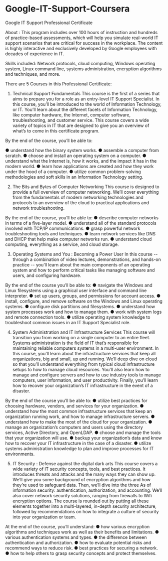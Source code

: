 # Google-IT-Support-Coursera

Google IT Support Professional Certificate

About : 
This program includes over 100 hours of instruction and hundreds of practice-based assessments, which will help you simulate real-world IT support scenarios that are critical for success in the workplace.
The content is highly interactive and exclusively developed by Google employees with decades of experience in IT.

Skills included:
Network protocols, cloud computing, Windows operating system, Linux command line, systems administration, encryption algorithms and techniques, and more. 

There are 5 Courses in this Professional Certificate:

1. Technical Support Fundamentals
This course is the first of a series that aims to prepare you for a role as an entry-level IT Support Specialist. In this course, you’ll be introduced to the world of Information Technology, or IT. You’ll learn about the different facets of Information Technology, like computer hardware, the Internet, computer software, troubleshooting, and customer service. This course covers a wide variety of topics in IT that are designed to give you an overview of what’s to come in this certificate program.

By the end of the course, you’ll be able to:

● understand how the binary system works.
● assemble a computer from scratch.
● choose and install an operating system on a computer.
● understand what the Internet is, how it works, and the impact it has in the modern world.
● learn how applications are created and how they work under the hood of a computer.
● utilize common problem-solving methodologies and soft skills in an Information Technology setting.

2. The Bits and Bytes of Computer Networking
This course is designed to provide a full overview of computer networking. We’ll cover everything from the fundamentals of modern networking technologies and protocols to an overview of the cloud to practical applications and network troubleshooting. 

By the end of the course, you’ll be able to:
● describe computer networks in terms of a five-layer model.
● understand all of the standard protocols involved with TCP/IP communications.
● grasp powerful network troubleshooting tools and techniques.
● learn network services like DNS and DHCP that help make computer networks run.
● understand cloud computing, everything as a service, and cloud storage.

3. Operating Systems and You : Becoming a Power User
In this course -- through a combination of video lectures, demonstrations, and hands-on practice -- you’ll learn about the main components of an operating system and how to perform critical tasks like managing software and users, and configuring hardware. 

By the end of the course you’ll be able to:
● navigate the Windows and Linux filesystems using a graphical user interface and command line interpreter.
● set up users, groups, and permissions for account access.
● install, configure, and remove software on the Windows and Linux operating systems.
● configure disk partitions and filesystems.
● understand how system processes work and how to manage them.
● work with system logs and remote connection tools.
● utilize operating system knowledge to troubleshoot common issues in an IT Support Specialist role.

4. System Administration and IT Infrastructure Services
This course will transition you from working on a single computer to an entire fleet. Systems administration is the field of IT that’s responsible for maintaining reliable computers systems in a multi-user environment. In this course, you’ll learn about the infrastructure services that keep all organizations, big and small, up and running. We’ll deep dive on cloud so that you’ll understand everything from typical cloud infrastructure setups to how to manage cloud resources. You'll also learn how to manage and configure servers and how to use industry tools to manage computers, user information, and user productivity. Finally, you’ll learn how to recover your organization’s IT infrastructure in the event of a disaster.

By the end of the course you’ll be able to:
● utilize best practices for choosing hardware, vendors, and services for your organization.
● understand how the most common infrastructure services that keep an organization running work, and how to manage infrastructure servers.
● understand how to make the most of the cloud for your organization.
● manage an organization’s computers and users using the directory services, Active Directory, and OpenLDAP.
● choose and manage the tools that your organization will use.
● backup your organization’s data and know how to recover your IT infrastructure in the case of a disaster.
● utilize systems administration knowledge to plan and improve processes for IT environments.

5. IT Security : Defense against the digital dark arts
This course covers a wide variety of IT security concepts, tools, and best practices. It introduces threats and attacks and the many ways they can show up. We’ll give you some background of encryption algorithms and how they’re used to safeguard data. Then, we’ll dive into the three As of information security: authentication, authorization, and accounting. We’ll also cover network security solutions, ranging from firewalls to Wifi encryption options. The course is rounded out by putting all these elements together into a multi-layered, in-depth security architecture, followed by recommendations on how to integrate a culture of security into your organization or team.

At the end of the course, you’ll understand:
● how various encryption algorithms and techniques work as well as their benefits and limitations.
● various authentication systems and types.
● the difference between authentication and authorization.
● how to evaluate potential risks and recommend ways to reduce risk.
● best practices for securing a network.
● how to help others to grasp security concepts and protect themselves.
